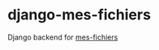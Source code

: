 django-mes-fichiers
====================

Django backend for [mes-fichiers](https://github.com/pavelulyashev/mes-fichiers)